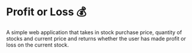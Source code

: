 # Profit or Loss 💰

A simple web application that takes in stock purchase price, quantity of stocks and current price and returns whether the user has made profit or loss on the current stock.
